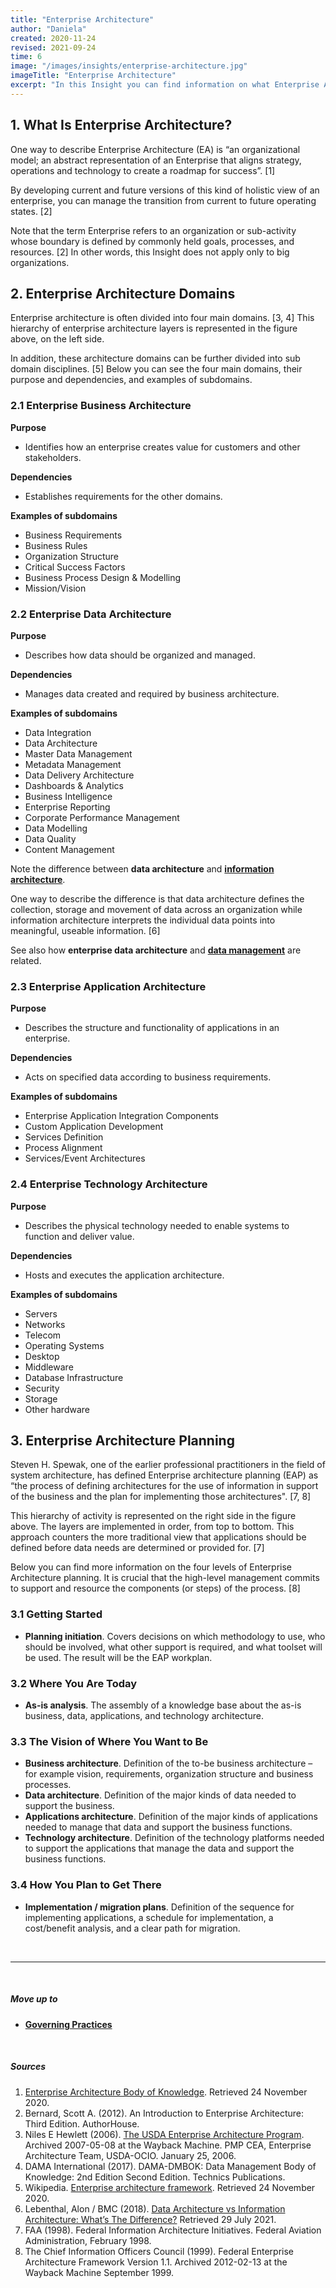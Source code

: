 ```yaml
---
title: "Enterprise Architecture"
author: "Daniela"
created: 2020-11-24
revised: 2021-09-24
time: 6
image: "/images/insights/enterprise-architecture.jpg"
imageTitle: "Enterprise Architecture"
excerpt: "In this Insight you can find information on what Enterprise Architecture is, what the domains of it are, examples of subdomains, and what the steps of Enterprise Architecture Planning process are."
---
```


## 1. What Is Enterprise Architecture?

One way to describe Enterprise Architecture (EA) is “an organizational model; an abstract representation of an Enterprise that aligns strategy, operations and technology to create a roadmap for success”. [1]

By developing current and future versions of this kind of holistic view of an enterprise, you can manage the transition from current to future operating states. [2]

Note that the term Enterprise refers to an organization or sub-activity whose boundary is defined by commonly held goals, processes, and resources. [2] In other words, this Insight does not apply only to big organizations.

## 2. Enterprise Architecture Domains

Enterprise architecture is often divided into four main domains. [3, 4] This hierarchy of enterprise architecture layers is represented in the figure above, on the left side.

In addition, these architecture domains can be further divided into sub domain disciplines. [5] Below you can see the four main domains, their purpose and dependencies, and examples of subdomains.

### 2.1 Enterprise Business Architecture

**Purpose**

- Identifies how an enterprise creates value for customers and other stakeholders.

**Dependencies**

- Establishes requirements for the other domains.

**Examples of subdomains**

- Business Requirements
- Business Rules
- Organization Structure
- Critical Success Factors
- Business Process Design & Modelling
- Mission/Vision

### 2.2 Enterprise Data Architecture

**Purpose**

- Describes how data should be organized and managed.

**Dependencies**

- Manages data created and required by business architecture.

**Examples of subdomains**

- Data Integration
- Data Architecture
- Master Data Management
- Metadata Management
- Data Delivery Architecture
- Dashboards & Analytics
- Business Intelligence
- Enterprise Reporting
- Corporate Performance Management
- Data Modelling
- Data Quality
- Content Management

Note the difference between **data architecture** and [**information architecture**](/insights/information-architecture).

One way to describe the difference is that data architecture defines the collection, storage and movement of data across an organization while information architecture interprets the individual data points into meaningful, useable information. [6]

See also how **enterprise data architecture** and [**data management**](/insights/data-management) are related.

### 2.3 Enterprise Application Architecture

**Purpose**

- Describes the structure and functionality of applications in an enterprise.

**Dependencies**

- Acts on specified data according to business requirements.

**Examples of subdomains**

- Enterprise Application Integration Components
- Custom Application Development
- Services Definition
- Process Alignment
- Services/Event Architectures

### 2.4 Enterprise Technology Architecture

**Purpose**

- Describes the physical technology needed to enable systems to function and deliver value.

**Dependencies**

- Hosts and executes the application architecture.

**Examples of subdomains**

- Servers
- Networks
- Telecom
- Operating Systems
- Desktop
- Middleware
- Database Infrastructure
- Security
- Storage
- Other hardware

## 3. Enterprise Architecture Planning

Steven H. Spewak, one of the earlier professional practitioners in the field of system architecture, has defined Enterprise architecture planning (EAP) as “the process of defining architectures for the use of information in support of the business and the plan for implementing those architectures". [7, 8]

This hierarchy of activity is represented on the right side in the figure above. The layers are implemented in order, from top to bottom. This approach counters the more traditional view that applications should be defined before data needs are determined or provided for. [7]

Below you can find more information on the four levels of Enterprise Architecture planning. It is crucial that the high-level management commits to support and resource the components (or steps) of the process. [8]

### 3.1 Getting Started

- **Planning initiation**. Covers decisions on which methodology to use, who should be involved, what other support is required, and what toolset will be used. The result will be the EAP workplan.

### 3.2 Where You Are Today

- **As-is analysis**. The assembly of a knowledge base about the as-is business, data, applications, and technology architecture.

### 3.3 The Vision of Where You Want to Be

- **Business architecture**. Definition of the to-be business architecture – for example vision, requirements, organization structure and business processes.
- **Data architecture**. Definition of the major kinds of data needed to support the business.
- **Applications architecture**. Definition of the major kinds of applications needed to manage that data and support the business functions.
- **Technology architecture**. Definition of the technology platforms needed to support the applications that manage the data and support the business functions.

### 3.4 How You Plan to Get There

- **Implementation / migration plans**. Definition of the sequence for implementing applications, a schedule for implementation, a cost/benefit analysis, and a clear path for migration.

&nbsp;

***
&nbsp;

##### Move up to

- [**Governing Practices**](/insights/governing-practices)

&nbsp;

##### Sources

1. [Enterprise Architecture Body of Knowledge](https://eabok.org/). Retrieved 24 November 2020.
2. Bernard, Scott A. (2012). An Introduction to Enterprise Architecture: Third Edition. AuthorHouse.
3. Niles E Hewlett (2006). [The USDA Enterprise Architecture Program](https://web.archive.org/web/20070508175931/http://www.ocio.usda.gov/p_mgnt/doc/PM_Class_EA_NEH_012506_Final.ppt). Archived 2007-05-08 at the Wayback Machine. PMP CEA, Enterprise Architecture Team, USDA-OCIO. January 25, 2006.
4. DAMA International (2017). DAMA-DMBOK: Data Management Body of Knowledge: 2nd Edition Second Edition. Technics Publications.
5. Wikipedia. [Enterprise architecture framework](https://en.wikipedia.org/wiki/Enterprise_architecture_framework). Retrieved 24 November 2020.
6. Lebenthal, Alon / BMC (2018). [Data Architecture vs Information Architecture: What’s The Difference?](https://www.bmc.com/blogs/data-architecture-vs-information-architecture/) Retrieved 29 July 2021.
7. FAA (1998). Federal Information Architecture Initiatives. Federal Aviation Administration, February 1998.
8. The Chief Information Officers Council (1999). Federal Enterprise Architecture Framework Version 1.1. Archived 2012-02-13 at the Wayback Machine September 1999.
